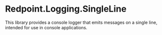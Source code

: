 # Redpoint.Logging.SingleLine

This library provides a console logger that emits messages on a single line, intended for use in console applications.